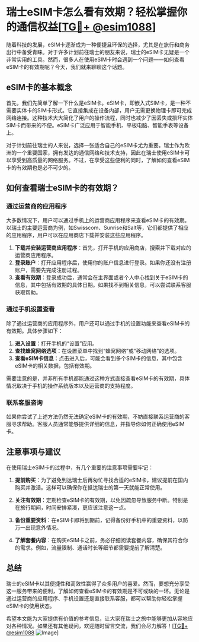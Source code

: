 # 瑞士eSIM卡怎么看有效期？轻松掌握你的通信权益[[TG💪+ @esim1088](https://t.me/s/esim1088)]

随着科技的发展，eSIM卡逐渐成为一种便捷且环保的选择，尤其是在旅行和商务出行中备受青睐。对于许多计划前往瑞士的朋友来说，瑞士的eSIM卡无疑是一个非常实用的工具。然而，很多人在使用eSIM卡时会遇到一个问题——如何查看eSIM卡的有效期呢？今天，我们就来聊聊这个话题。

## eSIM卡的基本概念

首先，我们先简单了解一下什么是eSIM卡。eSIM卡，即嵌入式SIM卡，是一种不需要实体卡的SIM卡形式。它直接集成在设备内部，用户无需更换物理卡即可完成网络连接。这种技术大大简化了用户的操作流程，同时也减少了因丢失或损坏实体SIM卡而带来的不便。eSIM卡广泛应用于智能手机、平板电脑、智能手表等设备上。

对于计划前往瑞士的人来说，选择一张适合自己的eSIM卡尤为重要。瑞士作为欧洲的一个重要国家，拥有发达的通信网络和技术支持，因此在瑞士使用eSIM卡可以享受到高质量的网络服务。不过，在享受这些便利的同时，了解如何查看eSIM卡的有效期也是必不可少的。

## 如何查看瑞士eSIM卡的有效期？

### 通过运营商的应用程序

大多数情况下，用户可以通过手机上的运营商应用程序来查看eSIM卡的有效期。以瑞士的主要运营商为例，如Swisscom、Sunrise和Salt等，它们都提供了相应的应用程序，用户可以在应用商店下载并安装这些应用程序。

1. **下载并安装运营商应用程序**：首先，打开手机的应用商店，搜索并下载对应的运营商应用程序。
2. **登录账户**：打开应用程序后，使用你的账户信息进行登录。如果你还没有注册账户，需要先完成注册过程。
3. **查看有效期**：登录成功后，通常会在主界面或者个人中心找到关于eSIM卡的信息，其中包括有效期的具体日期。如果找不到相关信息，可以尝试联系客服获取帮助。

### 通过手机设置查看

除了通过运营商的应用程序外，用户还可以通过手机的设置功能来查看eSIM卡的有效期。具体步骤如下：

1. **进入设置**：打开手机的“设置”应用。
2. **查找蜂窝网络选项**：在设置菜单中找到“蜂窝网络”或“移动网络”的选项。
3. **查看eSIM卡信息**：点击进入后，可能会看到多个SIM卡的信息，其中包含eSIM卡的相关数据，包括有效期。

需要注意的是，并非所有手机都能通过这种方式直接查看eSIM卡的有效期，具体情况取决于手机的操作系统版本以及运营商的支持程度。

### 联系客服咨询

如果你尝试了上述方法仍然无法确定eSIM卡的有效期，不妨直接联系运营商的客服寻求帮助。客服人员通常能够提供详细的信息，并指导你如何正确使用eSIM卡。

## 注意事项与建议

在使用瑞士eSIM卡的过程中，有几个重要的注意事项需要牢记：

1. **提前购买**：为了避免到达瑞士后再匆忙寻找合适的eSIM卡，建议提前在国内购买并激活。这样可以确保你在抵达瑞士的第一天就能正常使用。
   
2. **关注有效期**：定期检查eSIM卡的有效期，以免因疏忽导致服务中断。特别是在旅行期间，时间安排紧凑，更应该注意这一点。

3. **备份重要资料**：在eSIM卡即将到期前，记得备份好手机中的重要资料，以防万一出现意外情况。

4. **了解套餐内容**：在购买eSIM卡之前，务必仔细阅读套餐内容，确保其符合你的需求。例如，流量限制、通话时长等细节都需要提前了解清楚。

## 总结

瑞士的eSIM卡以其便捷性和高效性赢得了众多用户的喜爱。然而，要想充分享受这一服务带来的便利，了解如何查看eSIM卡的有效期是不可或缺的一环。无论是通过运营商的应用程序、手机设置还是直接联系客服，都可以帮助你轻松掌握eSIM卡的使用状态。

希望本文能为大家提供有价值的参考信息，让大家在瑞士之旅中能够更加从容地应对各种情况。如果还有其他疑问，欢迎随时留言交流，我们会尽力解答！[[TG💪+ @esim1088](https://t.me/s/esim1088) ![Image](https://i.postimg.cc/4NQfJmqS/Snipaste-2025-05-13-00-14-12.png)]